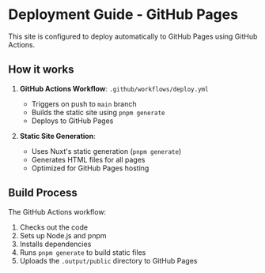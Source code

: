 # Deployment Guide - GitHub Pages

This site is configured to deploy automatically to GitHub Pages using GitHub Actions.

## How it works

1. **GitHub Actions Workflow**: `.github/workflows/deploy.yml`
   - Triggers on push to `main` branch
   - Builds the static site using `pnpm generate`
   - Deploys to GitHub Pages

2. **Static Site Generation**: 
   - Uses Nuxt's static generation (`pnpm generate`)
   - Generates HTML files for all pages
   - Optimized for GitHub Pages hosting

## Build Process

The GitHub Actions workflow:
1. Checks out the code
2. Sets up Node.js and pnpm
3. Installs dependencies
4. Runs `pnpm generate` to build static files
5. Uploads the `.output/public` directory to GitHub Pages
